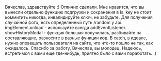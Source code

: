 Вячеслав, здравствуйте :)
Отлично сделали.
Мне нравится, что вы вынесли отдельно функцию подгрузки и сохранения в ls.
key не стоит коммитить никогда, инвалидируйте ключ, не забудьте.
Для получения случайной фото, есть определенный путь /random у api.
imgElement.onload - используйте всегда addEventListener.
showHistoryModal - функция большая получилась, разбивайте на составляющие, разносите в разные функции код.
В catch, в идеале, нужно оповещать пользователя на сайте, что что-то пошло не так, как ожидалось.
Спасибо за работу, Вячеслав, вы молодец. Надеюсь, встретимся с вами еще где-нибудь, приятно было с вами поработать. :)
